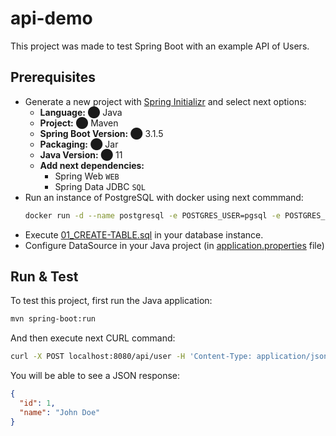 # api-demo

This project was made to test Spring Boot with an example API of Users.

## Prerequisites

* Generate a new project with [Spring Initializr](https://start.spring.io/) and select next options:
  * **Language:** ⬤ Java
  * **Project:** ⬤ Maven
  * **Spring Boot Version:** ⬤ 3.1.5
  * **Packaging:** ⬤ Jar
  * **Java Version:** ⬤ 11
  * **Add next dependencies:**
    * Spring Web `WEB`
    * Spring Data JDBC `SQL`
* Run an instance of PostgreSQL with docker using next commmand:
    ```bash
    docker run -d --name postgresql -e POSTGRES_USER=pgsql -e POSTGRES_PASSWORD=s3cr3t -e POSTGRES_DB=example -p 5432:5432 postgres:14 
    ```
* Execute [01_CREATE-TABLE.sql](./database-scripts/01_CREATE-TABLE.sql) in your database instance.
* Configure DataSource in your Java project (in [application.properties](./src/main/resources/application.properties) file)

## Run & Test

To test this project, first run the Java application:
```bash
mvn spring-boot:run
```

And then execute next CURL command:
```bash
curl -X POST localhost:8080/api/user -H 'Content-Type: application/json' -d '{ "name": "John Doe"}'
```

You will be able to see a JSON response:
```json
{
  "id": 1,
  "name": "John Doe"
}
```